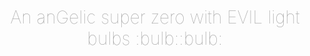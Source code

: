 
<h1 align='center' style='font-weight: 100 !important; color: #9e9e9e !important;'>An anGelic super zero with EVIL light bulbs :bulb::bulb:</h1>

